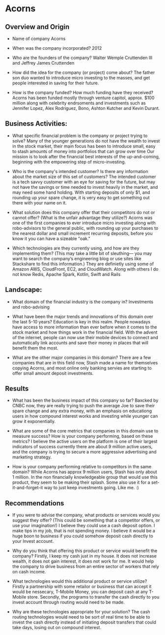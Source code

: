 # Acorns

## Overview and Origin

* Name of company
Acorns

* When was the company incorporated?
2012

* Who are the founders of the company?
Walter Wemple Cruttenden III and Jeffrey James Cruttenden

* How did the idea for the company (or project) come about?
The father son duo wanted to introduce micro investing to the masses, and get people 
interested in saving for their future.

* How is the company funded? How much funding have they received?
Acorns has been funded mostly through venture capitol, approx. $100 million along with 
celebrity endrsoments and investments such as Jennifer Lopez, Alex Rodriguez, Bono, 
Ashton Kutcher and Kevin Durant.

## Business Activities:

* What specific financial problem is the company or project trying to solve?
Many of the younger generations do not have the wealth to invest in the stock market, 
their main focus has been to introduce small, easy to stash amounts of money into 
portfolios that can grow over time
Our mission is to look after the financial best interests of the up-and-coming, beginning
with the empowering step of micro-investing.

* Who is the company's intended customer?  Is there any information about the market size of this set of customers?
The intended customer is a tech savvy customer with an eye for saving for the future,
but may not have the savings or time needed to invest heavily in the market, and may need
some hand holding. With starting deposits
of only $1, and rounding up your spare change, it is very easy to get something out there
with your name on it.

* What solution does this company offer that their competitors do not or cannot offer? (What is the unfair advantage they utilize?) 
Acorns was one of the first companies to ever introduce micro investing along with
robo-advisors to the general public, with rounding up your purchases to the nearest dollar
and small increment recurring deposits, before you know it you can have a sizeable "oak."

* Which technologies are they currently using, and how are they implementing them? (This may take a little bit of sleuthing–– you may want to search the company’s engineering blog or use sites like Stackshare to find this information.)
They are definietly using some of Amazon AWS, CloudFront, EC2, and CloudWatch. Along with others I do not know Redis, Apache Spark, Kotlin, Swift and Rails

## Landscape:

* What domain of the financial industry is the company in?
Investments and robo-advising

* What have been the major trends and innovations of this domain over the last 5-10 years?
Education is key in this realm. People nowadays have access to more information than
ever before when it comes to the stock market and how things work in the financial 
field. With the advent of the internet, people can now use their mobile devices to 
connect and automatically link accounts and save their money in places that will 
benefit them the most.

* What are the other major companies in this domain?
There are a few companies that are in this field now, Stash made a name for themselves 
copying Acorns, and most online only banking servies are starting to offer small amount
deposit investments.

## Results

* What has been the business impact of this company so far?
Baxcked by CNBC now, they are really trying to push the average Joe to save their spare
change and any extra money, with an emphasis on educationg users in how compound
interest works and investing while younger can grow it exponentially.

* What are some of the core metrics that companies in this domain use to measure success? How is your company performing, based on these metrics?
I believe the active users on the platform is one of their largest indicators of success
currently there are about 9 million active users, and the company is trying to secure a
more aggressive advertising and marketing strategy.

* How is your company performing relative to competitors in the same domain?
While Acorns has approx 9 million users, Stash has only about 1 million. In the non 
financially knowledgeable group that would use this product, they seem to be making their 
splash. Some also use it for a set-it-and-forget-it way to just keep investments going.
Like me. :)

## Recommendations

* If you were to advise the company, what products or services would you suggest they offer? (This could be something that a competitor offers, or use your imagination!)
I believe they could use a cash deposit option. I make tips in my job, that is not
spending money. I believe it would be a huge boon to business if you could somehow deposit
cash directly to your Invest account.

* Why do you think that offering this product or service would benefit the company?
Firstly, I keep my cash just in my house. It does not increase wealth, it does not gain
interest, it does not work for me. It would help the company to drive business from an entire sector of workers that rely on cash income.

* What technologies would this additional product or service utilize?
Firstly a partnership with some retailor or business that can accept it would be nessecary,
T-Mobile Money, you can deposit cash at any T-Mobile store. Secondly, the programs to 
transfer the cash directly to you invest account through routing would need to be made.

* Why are these technologies appropriate for your solution?
The cash routing technologies would need to be sort of real time to be able to invest the cash directly instead of initiating deposit transfers that could take days, losing out on compound interest.

